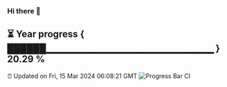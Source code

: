 ### Hi there 👋
⏳ Year progress { ██████▁▁▁▁▁▁▁▁▁▁▁▁▁▁▁▁▁▁▁▁▁▁▁▁ } 20.29 %
---
⏰ Updated on Fri, 15 Mar 2024 06:08:21 GMT
![Progress Bar CI](https://github.com/Moyi321/Moyi321/workflows/Progress%20Bar%20CI/badge.svg)
